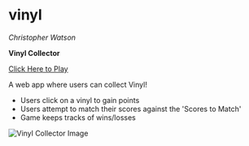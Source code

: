 # vinyl

_Christopher Watson_

**Vinyl Collector**

[Click Here to Play](https://christopher-watson.github.io/vinyl/)

A web app where users can collect Vinyl!

* Users click on a vinyl to gain points
* Users attempt to match their scores against the 'Scores to Match'
* Game keeps tracks of wins/losses

![Vinyl Collector Image](https://github.com/christopher-watson/week-4-game/blob/master/assets/images/B1GHknrpIp.gif?raw=true "Vinyl Collector Image")

